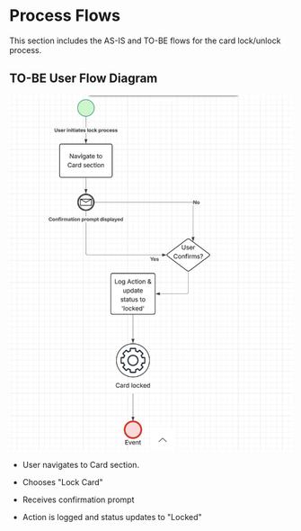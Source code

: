 # Process Flows

This section includes the AS-IS and TO-BE flows for the card lock/unlock process.

## TO-BE User Flow Diagram

![Lock Card Flow](./lock-card-process-flow.png)

- User navigates to Card section.

- Chooses "Lock Card"

- Receives confirmation prompt

- Action is logged and status updates to "Locked"
